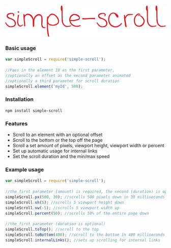 ![alt text](https://raw.githubusercontent.com/rognstadragnar/simple-scroll/master/logo.png)

### Basic usage
```javascript
var simpleScroll = require('simple-scroll');

//Pass in the element ID as the first parameter,
//optionally an offset as the second parameter animated
//optionally a third parameter for scroll duration
simpleScroll.element('myId', 500);
```


### Installation
```
npm install simple-scroll
```

### Features
* Scroll to an element with an optional offset
* Scroll to the bottom or the top off the page
* Scroll a set amount of pixels, viewport height, viewport width or percent
* Set up automatic usage for internal links
* Set the scroll duration and the min/max speed

### Example usage
```javascript
var simpleScroll = require('simple-scroll');

//the first parameter (amount) is required, the second (duration) is optional
simpleScroll.px(500, 30); //scrolls 500 pixels down in 30 milliseconds
simpleScroll.vh(5); //scrolls 5 viewport height down
simpleScroll.vw(-5); //scrolls 5 viewport width up
simpleScroll.percent(50); //scrolls 50% of the entire page down

//the first parameter (duration is optional)
simpleScroll.toTop(); //scroll to the top
simpleScroll.toBottom(400); //scroll to the bottom in 400 milliseconds
simpleScroll.internalLinks(); //sets up scrolling for internal links
```
